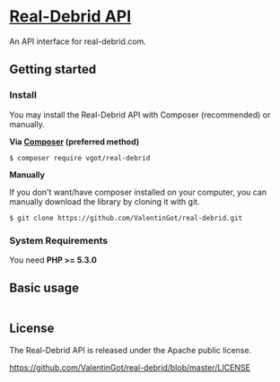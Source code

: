 # [Real-Debrid API](https://github.com/ValentinGot/real-debrid)

An API interface for real-debrid.com.

## Getting started

### Install

You may install the Real-Debrid API with Composer (recommended) or manually.

**Via [Composer](https://getcomposer.org) (preferred method)**

```
$ composer require vgot/real-debrid
```

**Manually**

If you don't want/have composer installed on your computer, you can manually download the library by cloning it with git.

```
$ git clone https://github.com/ValentinGot/real-debrid.git
```

### System Requirements

You need **PHP >= 5.3.0**

## Basic usage

```php

```

## License

The Real-Debrid API is released under the Apache public license.

https://github.com/ValentinGot/real-debrid/blob/master/LICENSE
